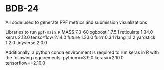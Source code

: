 # BDB-24
All code used to generate PPF metrics and submission visualizations

Libraries to run `ppf-main.R`
MASS 7.3-60
xgboost 1.7.5.1
reticulate 1.34.0
keras 2.13.0
tensorflow 2.14.0
future 1.33.0
furrr 0.3.1
rlang 1.1.2
yardstick 1.2.0
tidyverse 2.0.0

Additionally, a python conda environment is required to run keras in R with the following requirements:
python==3.9.0
keras==2.10.0
tensorflow==2.10.0
